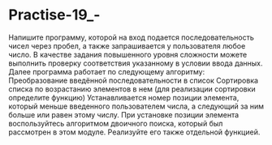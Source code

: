 # Practise-19_-
Напишите программу, которой на вход подается последовательность чисел через пробел, а также запрашивается у пользователя любое число.  В качестве задания повышенного уровня сложности можете выполнить проверку соответствия указанному в условии ввода данных.  Далее программа работает по следующему алгоритму:  Преобразование введённой последовательности в список  Сортировка списка по возрастанию элементов в нем (для реализации сортировки определите функцию)  Устанавливается номер позиции элемента, который меньше введенного пользователем числа, а следующий за ним больше или равен этому числу.  При установке позиции элемента воспользуйтесь алгоритмом двоичного поиска, который был рассмотрен в этом модуле. Реализуйте его также отдельной функцией.
